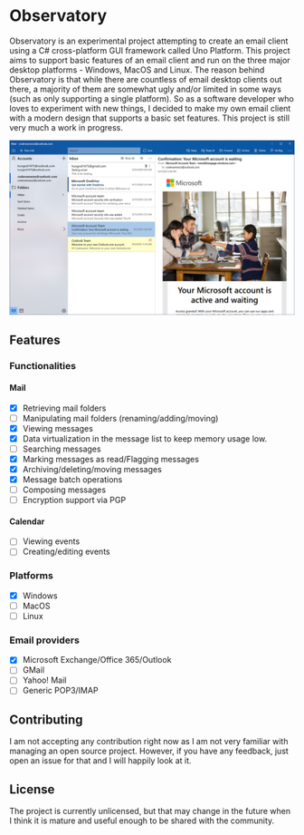 # Observatory

Observatory is an experimental project attempting to create an email client using a C# cross-platform GUI framework called Uno Platform. This project aims to support basic features of an email client and run on the three major desktop platforms - Windows, MacOS and Linux. The reason behind Observatory is that while there are countless of email desktop clients out there, a majority of them are somewhat ugly and/or limited in some ways (such as only supporting a single platform). So as a software developer who loves to experiment with new things, I decided to make my own email client with a modern design that supports a basic set features. This project is still very much a work in progress.

![](./img/observatory-01.PNG)

## Features

### Functionalities

#### Mail

- [x] Retrieving mail folders
- [ ] Manipulating mail folders (renaming/adding/moving)
- [x] Viewing messages
- [x] Data virtualization in the message list to keep memory usage low.
- [ ] Searching messages
- [x] Marking messages as read/Flagging messages
- [x] Archiving/deleting/moving messages
- [x] Message batch operations
- [ ] Composing messages
- [ ] Encryption support via PGP

#### Calendar

- [ ] Viewing events
- [ ] Creating/editing events

### Platforms

- [x] Windows
- [ ] MacOS
- [ ] Linux

### Email providers

- [x] Microsoft Exchange/Office 365/Outlook
- [ ] GMail
- [ ] Yahoo! Mail
- [ ] Generic POP3/IMAP

## Contributing

I am not accepting any contribution right now as I am not very familiar with managing an open source project. However, if you have any feedback, just open an issue for that and I will happily look at it.

## License

The project is currently unlicensed, but that may change in the future when I think it is mature and useful enough to be shared with the community.
